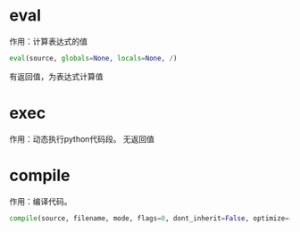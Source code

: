 # eval
作用：计算表达式的值
```python
eval(source, globals=None, locals=None, /)
```
有返回值，为表达式计算值



# exec
作用：动态执行python代码段。
无返回值


# compile
作用：编译代码。
```python
compile(source, filename, mode, flags=0, dont_inherit=False, optimize=-1)

```